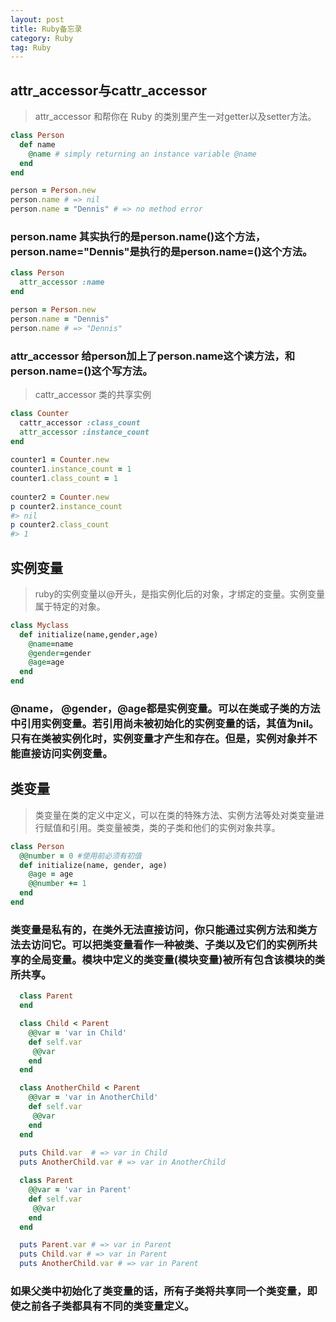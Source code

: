 ```yaml
---
layout: post
title: Ruby备忘录 
category: Ruby
tag: Ruby
---
```


## attr_accessor与cattr_accessor

> attr_accessor 和帮你在 Ruby 的类別里产生一对getter以及setter方法。 

```ruby
class Person
  def name
    @name # simply returning an instance variable @name
  end
end

person = Person.new
person.name # => nil
person.name = "Dennis" # => no method error
``` 

### person.name 其实执行的是person.name()这个方法，person.name="Dennis"是执行的是person.name=()这个方法。

```ruby
class Person
  attr_accessor :name
end

person = Person.new
person.name = "Dennis"
person.name # => "Dennis"
``` 

### attr_accessor 给person加上了person.name这个读方法，和person.name=()这个写方法。

> cattr_accessor 类的共享实例

```ruby
class Counter  
  cattr_accessor :class_count  
  attr_accessor :instance_count  
end  
   
counter1 = Counter.new  
counter1.instance_count = 1  
counter1.class_count = 1  
   
counter2 = Counter.new  
p counter2.instance_count  
#> nil  
p counter2.class_count  
#> 1  
``` 

## 实例变量

> ruby的实例变量以@开头，是指实例化后的对象，才绑定的变量。实例变量属于特定的对象。

```ruby
class Myclass
  def initialize(name,gender,age)
    @name=name
    @gender=gender
    @age=age
  end
end
``` 

### @name， @gender，@age都是实例变量。可以在类或子类的方法中引用实例变量。若引用尚未被初始化的实例变量的话，其值为nil。只有在类被实例化时，实例变量才产生和存在。但是，实例对象并不能直接访问实例变量。

## 类变量

> 类变量在类的定义中定义，可以在类的特殊方法、实例方法等处对类变量进行赋值和引用。类变量被类，类的子类和他们的实例对象共享。

```ruby
class Person
  @@number = 0 #使用前必须有初值
  def initialize(name, gender, age)
    @age = age
    @@number += 1
  end
end
``` 

### 类变量是私有的，在类外无法直接访问，你只能通过实例方法和类方法去访问它。可以把类变量看作一种被类、子类以及它们的实例所共享的全局变量。模块中定义的类变量(模块变量)被所有包含该模块的类所共享。

```ruby
  class Parent
  end

  class Child < Parent
    @@var = 'var in Child'
    def self.var
     @@var 
    end
  end

  class AnotherChild < Parent
    @@var = 'var in AnotherChild'
    def self.var
     @@var 
    end
  end
  
  puts Child.var  # => var in Child
  puts AnotherChild.var # => var in AnotherChild

  class Parent
    @@var = 'var in Parent'
    def self.var
     @@var 
    end
  end

  puts Parent.var # => var in Parent
  puts Child.var # => var in Parent
  puts AnotherChild.var # => var in Parent
``` 
### 如果父类中初始化了类变量的话，所有子类将共享同一个类变量，即使之前各子类都具有不同的类变量定义。
